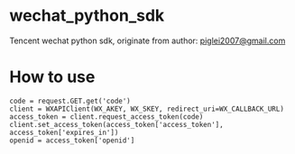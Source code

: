 # wechat_python_sdk
Tencent wechat python sdk, originate from author: piglei2007@gmail.com

# How to use
```
code = request.GET.get('code')
client = WXAPIClient(WX_AKEY, WX_SKEY, redirect_uri=WX_CALLBACK_URL)
access_token = client.request_access_token(code)
client.set_access_token(access_token['access_token'], access_token['expires_in'])
openid = access_token['openid']

```
